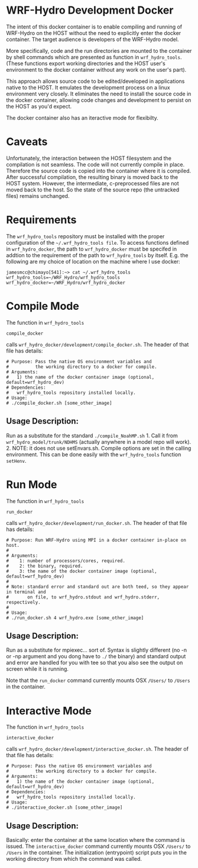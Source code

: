 # WRF-Hydro Development Docker

The intent of this docker container is to enable compiling and running
of WRF-Hydro on the HOST without the need to explicitly enter
the docker container. The target audience is developers of the
WRF-Hydro model.

More specifically, code and the run directories are mounted to the container
by shell commands which are presented as function in
`wrf_hydro_tools`. (These functions export working directories and the
HOST user's environment to the docker container without any work on
the user's part).

This approach allows source code to be edited/developed in
applications native to the HOST. It emulates the development process
on a linux environment very closely. It eliminates the need to install
the source code in the docker container, allowing code changes and
development to persist on the HOST as you'd expect.

The docker container also has an iteractive mode for flexibilty.

# Caveats

Unfortunately, the interaction between the HOST filesystem and the
compilation is not seamless. The code will not currently compile in
place. Therefore the source code is copied into the container where it
is compiled. After successful compilation, the resulting binary is
moved back to the HOST system. However, the intermediate,
c-preprocessed files are not moved back to the host. So the state of
the source repo (the untracked files) remains unchanged.  

# Requirements

The `wrf_hydro_tools` repository must be installed with the proper
configuration of the `~/.wrf_hydro_tools file`. To access functions defined in
`wrf_hydro_docker`, the path to `wrf_hydro_docker` must be specifed
in addtion to the requirement of the path to `wrf_hydro_tools` by
itself.  E.g. the following are my choice of location on the machine
where I use docker:

```
jamesmcc@chimayo[541]:~> cat ~/.wrf_hydro_tools
wrf_hydro_tools=~/WRF_Hydro/wrf_hydro_tools
wrf_hydro_docker=~/WRF_Hydro/wrf_hydro_docker
```

# Compile Mode
The function in `wrf_hydro_tools`
```
compile_docker
```
calls `wrf_hydro_docker/development/compile_docker.sh`. The header
of that file has details:
```
# Purpose: Pass the native OS environment variables and
#          the working directory to a docker for compile.
# Arguments:
#   1) the name of the docker container image (optional, default=wrf_hydro_dev)
# Dependencies:
#   wrf_hydro_tools repository installed locally.
# Usage:
# ./compile_docker.sh [some_other_image]
```
## Usage Description:
Run as a substitute for the standard `./compile_NoahMP.sh`
    1. Call it from `wrf_hydro_model/trunk/NDHMS` (actually anywhere in a
       model repo will work).
    2. NOTE: it does not use setEnvars.sh. Compile options are set in the calling
       environment. This can be done easily with the `wrf_hydro_tools`
       function `setHenv`.

# Run Mode
The function in `wrf_hydro_tools`
```
run_docker
```
calls `wrf_hydro_docker/development/run_docker.sh`. The header
of that file has details:
```
# Purpose: Run WRF-Hydro using MPI in a docker container in-place on host.
#          
# Arguments:
#    1: number of processors/cores, required.
#    2: the binary, required.
#    3: the name of the docker container image (optional, default=wrf_hydro_dev)
#
# Note: standard error and standard out are both teed, so they appear in terminal and
#       on file, to wrf_hydro.stdout and wrf_hydro.stderr, respectively.
#
# Usage:
# ./run_docker.sh 4 wrf_hydro.exe [some_other_image]
```
## Usage Description:
Run as a substitute for mpiexec... sort of. Syntax is slightly
different (no -n or -np argument and you dong have to `./` the binary)
and standard output and error are handled for you with tee so that you
also see the output on screen while it is running.

Note that the `run_docker` command currently mounts OSX `/Users/` to `/Users` in
the container.

# Interactive Mode
The function in `wrf_hydro_tools`
```
interactive_docker
```
calls `wrf_hydro_docker/development/interactive_docker.sh`. The header
of that file has details:
```
# Purpose: Pass the native OS environment variables and
#          the working directory to a docker for compile.
# Arguments:
#   1) the name of the docker container image (optional, default=wrf_hydro_dev)
# Dependencies:
#   wrf_hydro_tools repository installed locally.
# Usage:
# ./interactive_docker.sh [some_other_image]
```
## Usage Description:
Basically: enter the container at the same location where the command
is issued. The `interactive_docker` command currently mounts OSX `/Users/` to `/Users` in
the container. The initialization (entrypoint) script puts you in the
working directory from which the command was called. 
